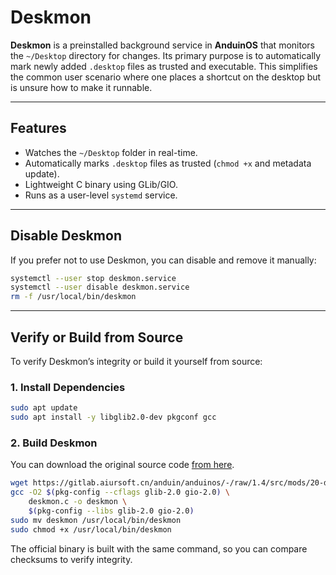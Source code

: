 # Deskmon

**Deskmon** is a preinstalled background service in **AnduinOS** that monitors the `~/Desktop` directory for changes. Its primary purpose is to automatically mark newly added `.desktop` files as trusted and executable. This simplifies the common user scenario where one places a shortcut on the desktop but is unsure how to make it runnable.

---

## Features

* Watches the `~/Desktop` folder in real-time.
* Automatically marks `.desktop` files as trusted (`chmod +x` and metadata update).
* Lightweight C binary using GLib/GIO.
* Runs as a user-level `systemd` service.

---

## Disable Deskmon

If you prefer not to use Deskmon, you can disable and remove it manually:

```bash
systemctl --user stop deskmon.service
systemctl --user disable deskmon.service
rm -f /usr/local/bin/deskmon
```

---

## Verify or Build from Source

To verify Deskmon’s integrity or build it yourself from source:

### 1. Install Dependencies

```bash
sudo apt update
sudo apt install -y libglib2.0-dev pkgconf gcc
```

### 2. Build Deskmon

You can download the original source code [from here](https://gitlab.aiursoft.cn/anduin/anduinos/-/tree/1.4/src/mods/20-deskmon-mod).

```bash
wget https://gitlab.aiursoft.cn/anduin/anduinos/-/raw/1.4/src/mods/20-deskmon-mod/deskmon.c -O deskmon.c
gcc -O2 $(pkg-config --cflags glib-2.0 gio-2.0) \
    deskmon.c -o deskmon \
    $(pkg-config --libs glib-2.0 gio-2.0)
sudo mv deskmon /usr/local/bin/deskmon
sudo chmod +x /usr/local/bin/deskmon
```

The official binary is built with the same command, so you can compare checksums to verify integrity.
